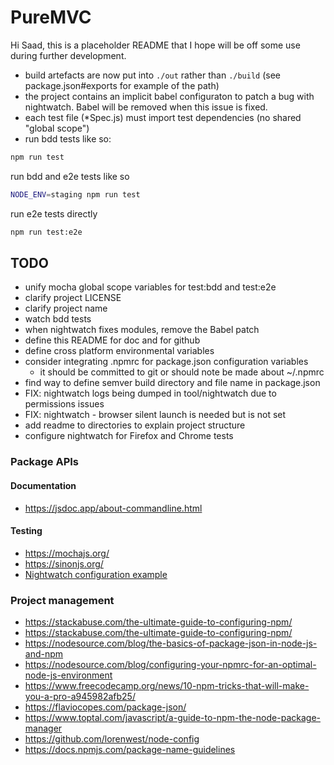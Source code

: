 # PureMVC
Hi Saad, this is a placeholder README that I hope will be off some use during further development.

- build artefacts are now put into `./out` rather than `./build` (see package.json#exports for example of the path)
- the project contains an implicit babel configuraton to patch a bug with nightwatch. Babel will be removed when this issue is fixed.
- each test file (*Spec.js) must import test dependencies (no shared "global scope")
- run bdd tests like so:
```bash
npm run test
```
run bdd and e2e tests like so
```bash
NODE_ENV=staging npm run test
```
run e2e tests directly
```bash
npm run test:e2e
```


## TODO
- unify mocha global scope variables for test:bdd and test:e2e
- clarify project LICENSE
- clarify project name
- watch bdd tests
- when nightwatch fixes modules, remove the Babel patch
- define this README for doc and for github
- define cross platform environmental variables
- consider integrating .npmrc for package.json configuration variables
  - it should be committed to git or should note be made about ~/.npmrc
- find way to define semver build directory and file name in package.json
- FIX: nightwatch logs being dumped in tool/nightwatch due to permissions issues
- FIX: nightwatch - browser silent launch is needed but is not set
- add readme to directories to explain project structure
- configure nightwatch for Firefox and Chrome tests

### Package APIs

#### Documentation
- https://jsdoc.app/about-commandline.html

#### Testing
- https://mochajs.org/
- https://sinonjs.org/
- [Nightwatch configuration example](https://gist.github.com/rebers/b640b1663c98d4436ecabb06270ff091)


### Project management
- https://stackabuse.com/the-ultimate-guide-to-configuring-npm/
- https://stackabuse.com/the-ultimate-guide-to-configuring-npm/
- https://nodesource.com/blog/the-basics-of-package-json-in-node-js-and-npm
- https://nodesource.com/blog/configuring-your-npmrc-for-an-optimal-node-js-environment
- https://www.freecodecamp.org/news/10-npm-tricks-that-will-make-you-a-pro-a945982afb25/
- https://flaviocopes.com/package-json/
- https://www.toptal.com/javascript/a-guide-to-npm-the-node-package-manager
- https://github.com/lorenwest/node-config
- https://docs.npmjs.com/package-name-guidelines
